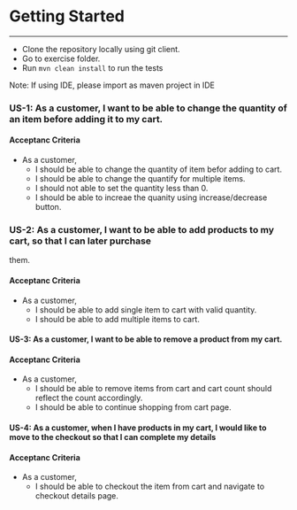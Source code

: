 # Getting Started
-----------------
- Clone the repository locally using git client.
- Go to exercise folder.
- Run `mvn clean install` to run the tests

Note:
If using IDE, please import as maven project in IDE

### US-1: As a customer, I want to be able to change the quantity of an item before adding it to my cart.
#### Acceptanc Criteria
   - As a customer,
     - I should be able to change the quantity of item befor adding to cart.
     - I should be able to change the quantify for multiple items.
     - I should not able to set the quantity less than 0.
     - I should be able to increae the quanity using increase/decrease button.
     
### US-2: As a customer, I want to be able to add products to my cart, so that I can later purchase
them.
#### Acceptanc Criteria
 - As a customer,
     - I should be able to add single item to cart with valid quantity.
     - I should be able to add multiple items to cart.

#### US-3: As a customer, I want to be able to remove a product from my cart.
#### Acceptanc Criteria

- As a customer,
     - I should be able to remove items from cart and cart count should reflect the count accordingly.
     - I should be able to continue shopping from cart page.
     
 #### US-4: As a customer, when I have products in my cart, I would like to move to the checkout so that I can complete my details
 #### Acceptanc Criteria
 
 - As a customer,
     - I should be able to checkout the item from cart and navigate to checkout details page.

